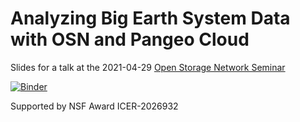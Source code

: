 # Analyzing Big Earth System Data with OSN and Pangeo Cloud

Slides for a talk at the 2021-04-29 [Open Storage Network Seminar](https://www.openstoragenetwork.org/seminar-series/apr-29-2021-data-sharing-and-distributed-storages-role-in-research-next-steps/)

[![Binder](https://mybinder.org/badge_logo.svg)](https://binder.pangeo.io/v2/gh/rabernat/pangeo-osn-demo/34e294b/?urlpath=git-pull?repo=https://github.com/rabernat/pangeo-osn-demo%26amp%3Bbranch=main%26amp%3Burlpath=tree/pangeo-osn-demo/osn_pangeo.ipynb)

Supported by NSF Award ICER-2026932
